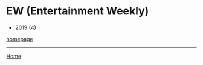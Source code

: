# EW (Entertainment Weekly)

  * [2019](./ew-entertainment-weekly-2019.md) (4)

[homepage](https://ew.com/)

----

[Home](../index.md)
